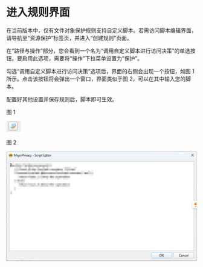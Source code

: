 # 进入规则界面

在当前版本中，仅有文件对象保护规则支持自定义脚本。若需访问脚本编辑界面，请导航至“资源保护”标签页，并进入“创建规则”页面。

在“路径与操作”部分，您会看到一个名为“调用自定义脚本进行访问决策”的单选按钮。要启用此选项，需要将“操作”下拉菜单设置为“保护”。

勾选“调用自定义脚本进行访问决策”选项后，界面的右侧会出现一个按钮，如图 1 所示。点击该按钮将会弹出一个窗口，界面类似于图 2，可以在其中输入您的脚本。

配置好其他设置并保存规则后，脚本即可生效。

图 1

![Pic 1](ScriptWritingButton.png)

图 2

![Pic 2](WritingUI.png)